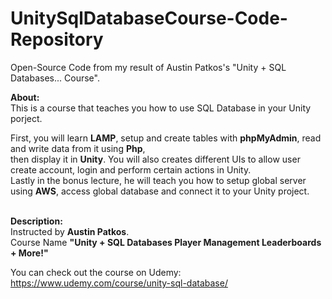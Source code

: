 # UnitySqlDatabaseCourse-Code-Repository

Open-Source Code from my result of Austin Patkos's "Unity + SQL Databases... Course".<br/>

**About:** <br/>
This is a course that teaches you how to use SQL Database in your Unity porject. <br />

First, you will learn **LAMP**, setup and create tables with **phpMyAdmin**, read and write data from it using **Php**, <br/>
then display it in **Unity**. You will also creates different UIs to allow user create account, login and perform certain actions in Unity. <br/>
Lastly in the bonus lecture, he will teach you how to setup global server using **AWS**, access global database and connect it to your Unity project. <br/> <br/>

**Description:** <br />
Instructed by **Austin Patkos**. <br />
Course Name **"Unity + SQL Databases Player Management Leaderboards + More!"** <br />

You can check out the course on Udemy: https://www.udemy.com/course/unity-sql-database/
